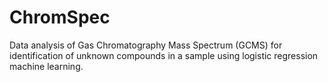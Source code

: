 # ChromSpec
Data analysis of Gas Chromatography Mass Spectrum (GCMS) for identification of unknown compounds in a sample using logistic regression machine learning.
